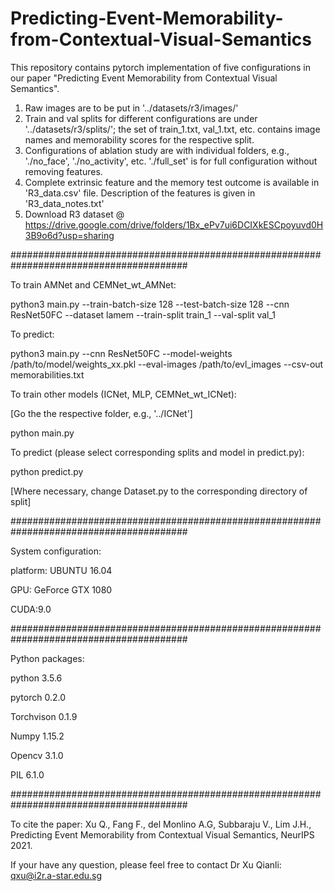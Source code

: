 # Predicting-Event-Memorability-from-Contextual-Visual-Semantics
This repository contains pytorch implementation of five configurations in our paper "Predicting Event Memorability from Contextual Visual Semantics".
1. Raw images are to be put in '../datasets/r3/images/'
2. Train and val splits for different configurations are under '../datasets/r3/splits/'; the set of train_1.txt, val_1.txt, etc. contains image names and memorability scores for the respective split.
3. Configurations of ablation study are with individual folders, e.g., './no_face', './no_activity', etc. './full_set' is for full configuration without removing features. 
4. Complete extrinsic feature and the memory test outcome is available in 'R3_data.csv' file. Description of the features is given in 'R3_data_notes.txt'
5. Download R3 dataset @ https://drive.google.com/drive/folders/1Bx_ePv7ui6DCIXkESCpoyuvd0H3B9o6d?usp=sharing

########################################################################################

To train AMNet and CEMNet_wt_AMNet:

python3 main.py --train-batch-size 128 --test-batch-size 128 --cnn ResNet50FC --dataset lamem --train-split train_1 --val-split val_1

To predict:

python3 main.py --cnn ResNet50FC --model-weights /path/to/model/weights_xx.pkl --eval-images /path/to/evl_images --csv-out memorabilities.txt

To train other models (ICNet, MLP, CEMNet_wt_ICNet):

[Go the the respective folder, e.g., '../ICNet']

python main.py

To predict (please select corresponding splits and model in predict.py):

python predict.py

[Where necessary, change Dataset.py to the corresponding directory of split]

########################################################################################

System configuration:

platform: UBUNTU 16.04

GPU: GeForce GTX 1080

CUDA:9.0

########################################################################################

Python packages:

python 3.5.6

pytorch 0.2.0

Torchvison 0.1.9

Numpy 1.15.2

Opencv 3.1.0

PIL 6.1.0

########################################################################################

To cite the paper: 
Xu Q., Fang F., del Monlino A.G, Subbaraju V., Lim J.H., Predicting Event Memorability from Contextual Visual Semantics, NeurIPS 2021.

If your have any question, please feel free to contact Dr Xu Qianli: qxu@i2r.a-star.edu.sg
